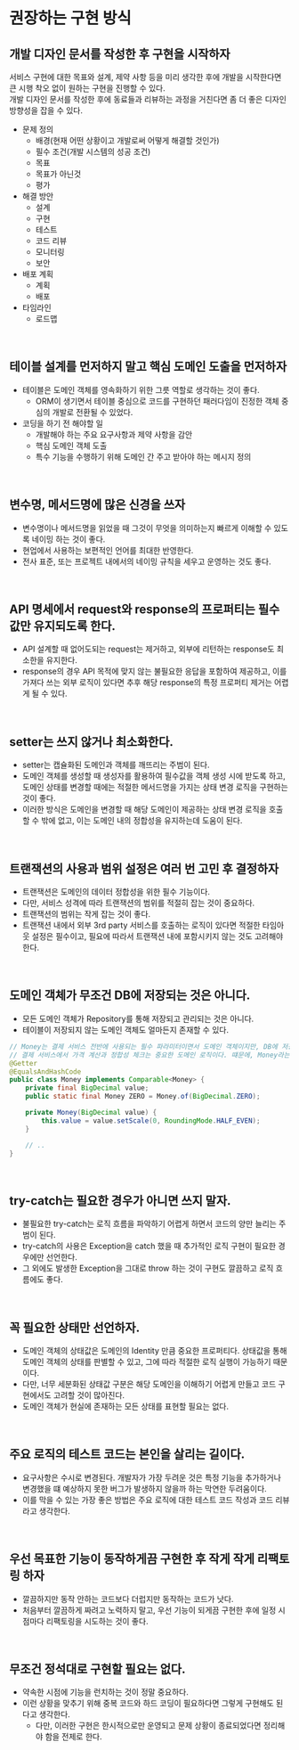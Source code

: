 # 권장하는 구현 방식

## 개발 디자인 문서를 작성한 후 구현을 시작하자

서비스 구현에 대한 목표와 설계, 제약 사항 등을 미리 생각한 후에 개발을 시작한다면 큰 시행 착오 없이 원하는 구현을 진행할 수 있다.  
개발 디자인 문서를 작성한 후에 동료들과 리뷰하는 과정을 거친다면 좀 더 좋은 디자인 방향성을 잡을 수 있다.  

 - 문제 정의
    - 배경(현재 어떤 상황이고 개발로써 어떻게 해결할 것인가)
    - 필수 조건(개발 시스템의 성공 조건)
    - 목표
    - 목표가 아닌것
    - 평가
 - 해결 방안
    - 설계
    - 구현
    - 테스트
    - 코드 리뷰
    - 모니터링
    - 보안
 - 배포 계획
    - 계획
    - 배포
 - 타임라인
    - 로드맵

<br/>

## 테이블 설계를 먼저하지 말고 핵심 도메인 도출을 먼저하자

 - 테이블은 도메인 객체를 영속화하기 위한 그릇 역할로 생각하는 것이 좋다. 
    - ORM이 생기면서 테이블 중심으로 코드를 구현하던 패러다임이 진정한 객체 중심의 개발로 전환될 수 있었다.
 - 코딩을 하기 전 해야할 일
    - 개발해야 하는 주요 요구사항과 제약 사항을 감안
    - 핵심 도메인 객체 도출
    - 특수 기능을 수행하기 위해 도메인 간 주고 받아야 하는 메시지 정의

<br/>

## 변수명, 메서드명에 많은 신경을 쓰자

 - 변수명이나 메서드명을 읽었을 때 그것이 무엇을 의미하는지 빠르게 이해할 수 있도록 네이밍 하는 것이 좋다.
 - 현업에서 사용하는 보편적인 언어를 최대한 반영한다.
 - 전사 표준, 또는 프로젝트 내에서의 네이밍 규칙을 세우고 운영하는 것도 좋다.

<br/>

## API 명세에서 request와 response의 프로퍼티는 필수값만 유지되도록 한다.

 - API 설계할 때 없어도되는 request는 제거하고, 외부에 리턴하는 response도 최소한을 유지한다.
 - response의 경우 API 목적에 맞지 않는 불필요한 응답을 포함하여 제공하고, 이를 가져다 쓰는 외부 로직이 있다면 추후 해당 response의 특정 프로퍼티 제거는 어렵게 될 수 있다.

<br/>

## setter는 쓰지 않거나 최소화한다.

 - setter는 캡슐화된 도메인과 객체를 깨뜨리는 주범이 된다.
 - 도메인 객체를 생성할 때 생성자를 활용하여 필수값을 객체 생성 시에 받도록 하고, 도메인 상태를 변경할 때에는 적절한 메서드명을 가지는 상태 변경 로직을 구현하는 것이 좋다.
 - 이러한 방식은 도메인을 변경할 때 해당 도메인이 제공하는 상태 변경 로직을 호출할 수 밖에 없고, 이는 도메인 내의 정합성을 유지하는데 도움이 된다.

<br/>

## 트랜잭션의 사용과 범위 설정은 여러 번 고민 후 결정하자

 - 트랜잭션은 도메인의 데이터 정합성을 위한 필수 기능이다.
 - 다만, 서비스 성격에 따라 트랜잭션의 범위를 적절히 잡는 것이 중요하다.
 - 트랜잭션의 범위는 작게 잡는 것이 좋다.
 - 트랜잭션 내에서 외부 3rd party 서비스를 호출하는 로직이 있다면 적절한 타임아웃 설정은 필수이고, 필요에 따라서 트랜잭션 내에 포함시키지 않는 것도 고려해야 한다.

<br/>

## 도메인 객체가 무조건 DB에 저장되는 것은 아니다.

 - 모든 도메인 객체가 Repository를 통해 저장되고 관리되는 것은 아니다.
 - 테이블이 저장되지 않는 도메인 객체도 얼마든지 존재할 수 있다.
```java
// Money는 결제 서비스 전반에 사용되는 필수 파라미터이면서 도메인 객체이지만, DB에 저장되는 도메인 객체는 아니다.
// 결제 서비스에서 가격 계산과 정합성 체크는 중요한 도메인 로직이다. 떄문에, Money라는 객체 안에 해당 로직을 모아 놓았다.
@Getter
@EqualsAndHashCode
public class Money implements Comparable<Money> {
    private final BigDecimal value;
    public static final Money ZERO = Money.of(BigDecimal.ZERO);

    private Money(BigDecimal value) {
        this.value = value.setScale(0, RoundingMode.HALF_EVEN);
    }

    // ..
}
```
<br/>

## try-catch는 필요한 경우가 아니면 쓰지 말자.

 - 불필요한 try-catch는 로직 흐름을 파악하기 어렵게 하면서 코드의 양만 늘리는 주범이 된다.
 - try-catch의 사용은 Exception을 catch 했을 때 추가적인 로직 구현이 필요한 경우에만 선언한다.
 - 그 외에도 발생한 Exception을 그대로 throw 하는 것이 구현도 깔끔하고 로직 흐름에도 좋다.

<br/>

## 꼭 필요한 상태만 선언하자.

 - 도메인 객체의 상태값은 도메인의 Identity 만큼 중요한 프로퍼티다. 상태값을 통해 도메인 객체의 상태를 판별할 수 있고, 그에 따라 적절한 로직 실행이 가능하기 때문이다.
 - 다만, 너무 세분화된 상태값 구분은 해당 도메인을 이해하기 어렵게 만들고 코드 구현에서도 고려할 것이 많아진다.
 - 도메인 객체가 현실에 존재하는 모든 상태를 표현할 필요는 없다.

<br/>

## 주요 로직의 테스트 코드는 본인을 살리는 길이다.

 - 요구사항은 수시로 변경된다. 개발자가 가장 두려운 것은 특정 기능을 추가하거나 변경했을 떄 예상하지 못한 버그가 발생하지 않을까 하는 막연한 두려움이다.
 - 이를 막을 수 있는 가장 좋은 방법은 주요 로직에 대한 테스트 코드 작성과 코드 리뷰라고 생각한다.

<br/>

## 우선 목표한 기능이 동작하게끔 구현한 후 작게 작게 리팩토링 하자

 - 깔끔하지만 동작 안하는 코드보다 더럽지만 동작하는 코드가 낫다.
 - 처음부터 깔끔하게 짜려고 노력하지 말고, 우선 기능이 되게끔 구현한 후에 일정 시점마다 리팩토링을 시도하는 것이 좋다.

<br/>

## 무조건 정석대로 구현할 필요는 없다.

 - 약속한 시점에 기능을 런치하는 것이 정말 중요하다.
 - 이런 상황을 맞추기 위해 중복 코드와 하드 코딩이 필요하다면 그렇게 구현해도 된다고 생각한다.
    - 다만, 이러한 구현은 한시적으로만 운영되고 문제 상황이 종료되었다면 정리해야 함을 전제로 한다.

